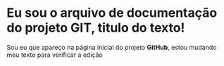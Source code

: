 # Eu sou o arquivo de documentação do projeto GIT, titulo do texto!

Sou eu que apareço na página inicial do projeto **GitHub**, estou mudando meu texto para verificar a edição
